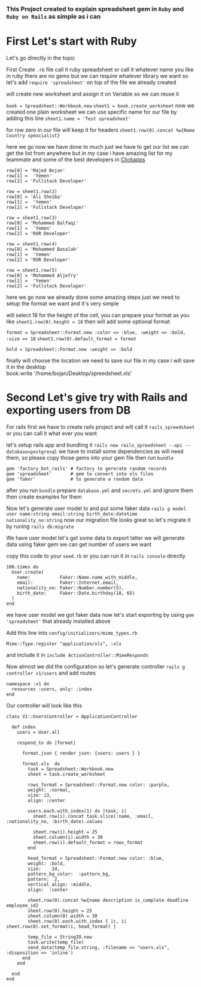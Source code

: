 ### This Project created to explain spreadsheet gem in `Ruby` and `Ruby on Rails` as simple as i can

# First Let's start with Ruby
Let's go directly in the topic

First Create `.rb` file call it ruby spreadsheet or call it whatever name you like
in ruby there are no gems but we can require whatever library we want so let's add `require 'spreadsheet'` on top of the file we already created

will create new worksheet and assign it on Variable so we can reuse it

`book = Spreadsheet::Workbook.new`
`sheet1 = book.create_worksheet`
now we created one plain worksheet
we can use specific name for our file by adding this line `sheet1.name = 'Test spreadsheet'`

for row zero in our file will keep it for headers
`sheet1.row(0).concat %w{Name Country speacialist}`

here we go now we have done to much just we have to get our list we can get the list from anywhere but in my case i have amazing list for my teammate and some of the best developers in [Clickapps](http://www.clickapps.co/en/)

```row = sheet1.row(1)
row[0] = 'Majed Bojan'
row[1] =  'Yemen'
row[2] = 'Fullstack Developer'

row = sheet1.row(2)
row[0] = 'Ali Sheiba'
row[1] =  'Yemen'
row[2] = 'Fullstack Developer'

row = sheet1.row(3)
row[0] = 'Mohammed Balfaqi'
row[1] =  'Yemen'
row[2] = 'ROR Developer'

row = sheet1.row(4)
row[0] = 'Mohammed Basalah'
row[1] =  'Yemen'
row[2] = 'ROR Developer'

row = sheet1.row(5)
row[0] = 'Mohammed Aljefry'
row[1] =  'Yemen'
row[2] = 'Fullstack Developer'
```
here we go now we already done some amazing steps just we need to setup the format we want and it's very simple

will select 18 for the height of the cell, you can prepare your format as you like
`sheet1.row(0).height = 18`
then will add some optional format

`format = Spreadsheet::Format.new :color => :blue,
                                 :weight => :bold,
                                 :size => 18`
`sheet1.row(0).default_format = format`

`bold = Spreadsheet::Format.new :weight => :bold`

finally will choose the location we need to save our file in my case i will save it in the desktop  
book.write '/home/bojan/Desktop/spreedsheet.xls'

# Second Let's give try with Rails and exporting users from DB
For rails first we have to create rails project and will call it `rails_spreedsheet`
or you can call it what ever you want

let's setup rails app and bundling it
`rails new rails_spreedsheet --api --database=postgresql`
we have to install some dependencies as will need them, so please copy those gems into your gem file then run `bundle`

```
gem 'factory_bot_rails' # factory to gererate random records
gem 'spreadsheet'       # gem to convert into xls files
gem 'faker'             # to generate a random data
```
after you run `bundle` prepare `database.yml` and `secrets.yml` and ignore them then create examples for them

Now let's generate user model to and put some faker data
`rails g model user name:string email:string birth_date:datetime nationality_no:string`
now our migration file looks great so let's migrate it by runing `rails db:migrate`

We have user model let's get some data to export latter we will generate data using faker gem we can get number of users we want

copy this code to your `seed.rb` or you can run it in `rails console` directly

```
100.times do
  User.create(
    name:           Faker::Name.name_with_middle,
    email:          Faker::Internet.email,
    nationality_no: Faker::Number.number(5),
    birth_date:     Faker::Date.birthday(18, 65)
  )
end
```

we have user model we got faker data now let's start exporting by using `gem 'spreadsheet'` that already installed above

Add this line into `config/initializers/mime_types.rb`
```
Mime::Type.register "application/xls", :xls
```

and include it in `include ActionController::MimeResponds`

Now almost we did the configuration so let's generate controller `rails g controller v1/users` and add routes

```
namespace :v1 do
  resources :users, only: :index
end
```
Our controller will look like this
```
class V1::UsersController < ApplicationController

  def index
    users = User.all

    respond_to do |format|

      format.json { render json: {users: users } }

      format.xls  do
        task = Spreadsheet::Workbook.new
        sheet = task.create_worksheet

        rows_format = Spreadsheet::Format.new color: :purple,
        weight: :normal,
        size: 13,
        align: :center

        users.each.with_index(1) do |task, i|
          sheet.row(i).concat task.slice(:name, :email, :nationality_no, :birth_date).values

          sheet.row(i).height = 25
          sheet.column(i).width = 30
          sheet.row(i).default_format = rows_format
        end

        head_format = Spreadsheet::Format.new color: :blue,
        weight: :bold,
        size:    14,
        pattern_bg_color:  :pattern_bg,
        pattern:  2,
        vertical_align: :middle,
        align:  :center

        sheet.row(0).concat %w{name description is_complete deadline employee_id}
        sheet.row(0).height = 25
        sheet.column(0).width = 30
        sheet.row(0).each.with_index { |c, i| sheet.row(0).set_format(i, head_format) }

        temp_file = StringIO.new
        task.write(temp_file)
        send_data(temp_file.string, :filename => "users.xls", :disposition => 'inline')
      end
    end

  end
end
```
